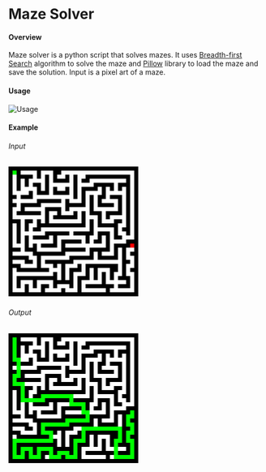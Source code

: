 # Maze Solver

#### Overview
Maze solver is a python script that solves mazes.
It uses [Breadth-first Search](https://en.wikipedia.org/wiki/Breadth-first_search) algorithm to solve the maze
and [Pillow](https://pypi.org/project/Pillow) library to load the maze and save the solution.
Input is a pixel art of a maze.

#### Usage
![Usage](https://media.giphy.com/media/sjgDbGcL9aOzHt1ebG/giphy.gif)
#### Example

###### Input
![Input maze](resized_maze.png)

###### Output
![Output maze](resized_solved_maze.png)